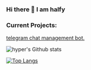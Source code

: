 ### Hi there 👋 I am halfy


  ### Current Projects: 
<a href="https://github.com/hyper-ub/saber"> telegram chat management bot.</a>

![hyper's Github stats](https://github-readme-stats.vercel.app/api?username=hyper-ub&show_icons=true&theme=dracula)

[![Top Langs](https://github-readme-stats.vercel.app/api/top-langs/?username=hyper-ub&hide=dockerfile)](https://github.com/hyper-ub)

